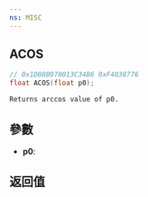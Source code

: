 ```yaml
---
ns: MISC
---
```

## ACOS

```c
// 0x1D08B970013C34B6 0xF4038776
float ACOS(float p0);
```

```
Returns arccos value of p0.  
```

## 參數
* **p0**: 

## 返回值
